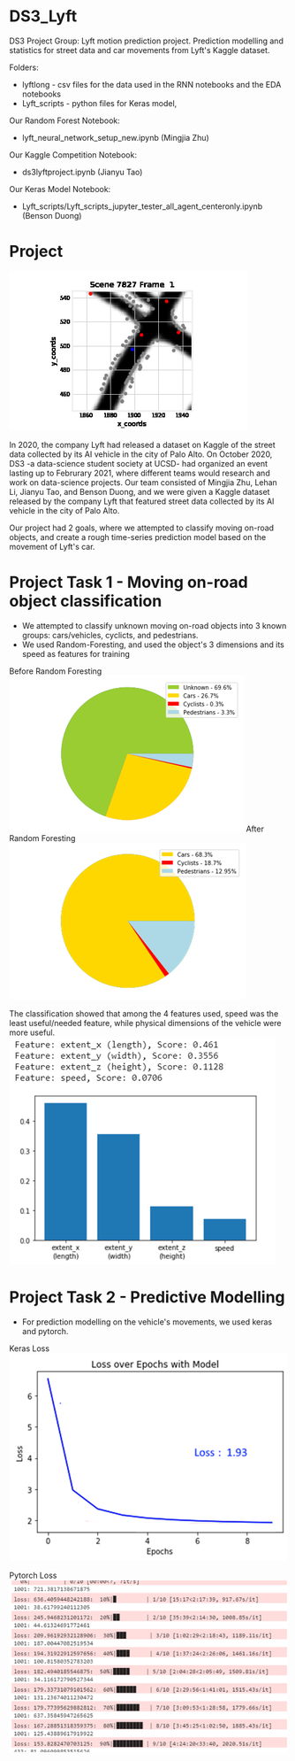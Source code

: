 # DS3_Lyft
DS3 Project Group: Lyft motion prediction project. Prediction modelling and statistics for street data and car movements from Lyft's Kaggle dataset.

Folders:
* lyftlong - csv files for the data used in the RNN notebooks and the EDA notebooks
* Lyft_scripts - python files for Keras model,

Our Random Forest Notebook:
* lyft_neural_network_setup_new.ipynb (Mingjia Zhu)

Our Kaggle Competition Notebook:
* ds3lyftproject.ipynb (Jianyu Tao)

Our Keras Model Notebook: 
* Lyft_scripts/Lyft_scripts_jupyter_tester_all_agent_centeronly.ipynb (Benson Duong)


# Project
![](scene7827_10frames.gif)

In 2020, the company Lyft had released a dataset on Kaggle of the street data collected by its AI vehicle in the city of Palo Alto.
On October 2020, DS3 -a data-science student society at UCSD- had organized an event lasting up to Februrary 2021, where different teams would research and work on data-science projects. Our team consisted of Mingjia Zhu, Lehan Li, Jianyu Tao, and Benson Duong, and we were given a Kaggle dataset released by the company Lyft that featured street data collected by its AI vehicle in the city of Palo Alto.

Our project had 2 goals, where we attempted to classify moving on-road objects, and create a rough time-series prediction model based on the movement of Lyft's car.

# Project Task 1 -  Moving on-road object classification

* We attempted to classify unknown moving on-road objects into 3 known groups: cars/vehicles, cyclicts, and pedestrians.
* We used Random-Foresting, and used the object's 3 dimensions and its speed as features for training

Before Random Foresting
![](presentation_pictures/prerfpie0.png)
After Random Foresting
![](presentation_pictures/prerfpie.png)

The classification showed that among the 4 features used, speed was the least useful/needed feature, while physical dimensions of the vehicle were more useful.
![](presentation_pictures/featimp.png)

# Project Task 2 -  Predictive Modelling 
* For prediction modelling on the vehicle's movements, we used keras and pytorch.

Keras Loss
![](presentation_pictures/kerasloss.png)

Pytorch Loss
![](presentation_pictures/pytorchloss.png)

